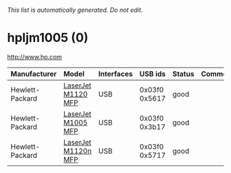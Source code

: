 _This list is automatically generated. Do not edit._

# hpljm1005 (0) #
http://www.hp.com

| **Manufacturer** | **Model** | **Interfaces** | **USB ids** | **Status** | **Comment** | **URL** |
|:-----------------|:----------|:---------------|:------------|:-----------|:------------|:--------|
|Hewlett-Packard|[LaserJet M1120 MFP](Hpljm1005LaserJetM1120MFP.md)|USB|0x03f0 0x5617|good|  |grayscale/color (24 bit), 75/100/150/200/300/600/1200 DPI|
|Hewlett-Packard|[LaserJet M1005 MFP](Hpljm1005LaserJetM1005MFP.md)|USB|0x03f0 0x3b17|good|  |grayscale/color (24 bit), 75/100/150/200/300/600/1200 DPI|
|Hewlett-Packard|[LaserJet M1120n MFP](Hpljm1005LaserJetM1120nMFP.md)|USB|0x03f0 0x5717|good|  |grayscale/color (24 bit), 75/100/150/200/300/600/1200 DPI|